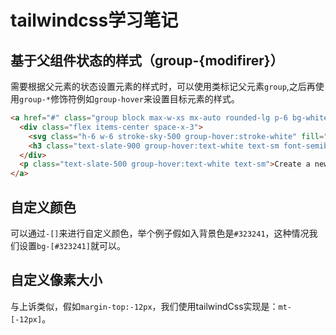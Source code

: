 # tailwindcss学习笔记

## 基于父组件状态的样式（group-{modifirer}）

需要根据父元素的状态设置元素的样式时，可以使用类标记父元素`group`,之后再使用`group-*`修饰符例如`group-hover`来设置目标元素的样式。

```html
<a href="#" class="group block max-w-xs mx-auto rounded-lg p-6 bg-white ring-1 ring-slate-900/5 shadow-lg space-y-3 hover:bg-sky-500 hover:ring-sky-500">
  <div class="flex items-center space-x-3">
    <svg class="h-6 w-6 stroke-sky-500 group-hover:stroke-white" fill="none" viewBox="0 0 24 24"><!-- ... --></svg>
    <h3 class="text-slate-900 group-hover:text-white text-sm font-semibold">New project</h3>
  </div>
  <p class="text-slate-500 group-hover:text-white text-sm">Create a new project from a variety of starting templates.</p>
</a>
```


## 自定义颜色

可以通过`-[]`来进行自定义颜色，举个例子假如入背景色是`#323241`，这种情况我们设置`bg-[#323241]`就可以。

## 自定义像素大小

与上诉类似，假如`margin-top:-12px`，我们使用tailwindCss实现是：`mt-[-12px]`。